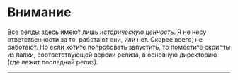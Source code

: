  
 Внимание
====================

Все белды здесь имеют лишь *историческую ценность*. Я не несу ответственности за то, работают они, или нет. Скорее всего, не работают.
Но если хотите попробовать запустить, то поместите скрипты из папки, соответствующей версии релиза, в основную директорию (где лежит последний релиз).

--------------------
